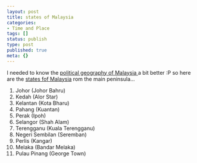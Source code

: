 ```yaml
---
layout: post
title: states of Malaysia
categories:
- Time and Place
tags: []
status: publish
type: post
published: true
meta: {}
---
```

I needed to know the [political geography of Malaysia ](http://upload.wikimedia.org/wikipedia/commons/2/23/Malaysia_states_named.png)a bit better :P so here are the [states fof Malaysia](http://en.wikipedia.org/wiki/States_of_Malaysia) rom the main peninsula...

1. Johor (Johor Bahru)
2. Kedah (Alor Star)
3. Kelantan (Kota Bharu)
4. Pahang (Kuantan)
5. Perak (Ipoh)
6. Selangor (Shah Alam)
7. Terengganu (Kuala Terengganu)
8. Negeri Sembilan (Seremban)
9. Perlis (Kangar)
10. Melaka (Bandar Melaka)
11. Pulau Pinang (George Town)

